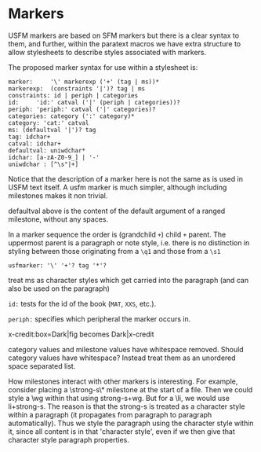 # Markers

USFM markers are based on SFM markers but there is a clear syntax to them, and
further, within the paratext macros we have extra structure to allow stylesheets
to describe styles associated with markers.

The proposed marker syntax for use within a stylesheet is:

```
marker:     '\' markerexp ('+' (tag | ms))*
markerexp:  (constraints '|')? tag | ms
constraints: id | periph | categories
id:     'id:' catval ('|' (periph | categories))?
periph: 'periph:' catval ('|' categories)?
categories: category (':' category)*
category: 'cat:' catval
ms: (defaultval '|')? tag
tag: idchar+
catval: idchar+
defaultval: uniwdchar*
idchar: [a-zA-Z0-9_] | '-'
uniwdchar : [^\s"|+]
```

Notice that the description of a marker here is not the same as is used in USFM
text itself. A usfm marker is much simpler, although including milestones makes
it non trivial.

defaultval above is the content of the default argument of a ranged milestone, without any spaces.

In a marker sequence the order is (grandchild `+`) child `+` parent. The uppermost parent is a paragraph or note style,
i.e. there is no distinction in styling between those originating from a `\q1` and those  from a `\s1`

```
usfmarker: '\' '+'? tag '*'?
```

treat ms as character styles which get carried into the paragraph (and can also
be used on the paragraph)

`id:` tests for the id of the book (`MAT`, `XXS`, etc.).

`periph:` specifies which peripheral the marker occurs in.

x-credit:box=Dark|fig becomes Dark|x-credit

category values and milestone values have whitespace removed. Should category
values have whitespace? Instead treat them as an unordered space separated list.

How milestones interact with other markers is interesting. For example, consider
placing a \\strong-s\\* milestone at the start of a file. Then we could style a
\\wg within that using strong-s+wg. But for a \li, we would use li+strong-s.
The reason is that the strong-s is treated as a character style within a
paragraph (it propagates from paragraph to paragraph automatically). Thus we
style the paragraph using the character style within it, since all content is in
that 'character style', even if we then give that character style paragraph
properties. 



